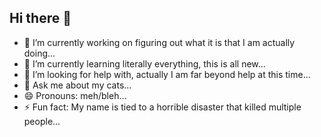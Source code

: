 ## Hi there 👋
- 🔭 I’m currently working on figuring out what it is that I am actually doing...
- 🌱 I’m currently learning literally everything, this is all new...
- 🤔 I’m looking for help with, actually I am far beyond help at this time...
- 💬 Ask me about my cats...
- 😄 Pronouns: meh/bleh...
- ⚡ Fun fact: My name is tied to a horrible disaster that killed multiple people...
<!--
**daisymayhem/daisymayhem** is a ✨ _special_ ✨ repository because its `README.md` (this file) appears on your GitHub profile.

Here are some ideas to get you started:

- 🔭 I’m currently working on figuring out what I am doing...
- 🌱 I’m currently learning literally everything...
- 👯 I’m looking to collaborate on nothing at this time...
- 🤔 I’m looking for help with, actually I am far beyond help at this time...
- 💬 Ask me about my cats...
- 📫 How to reach me: ...
- 😄 Pronouns: meh/bleh...
- ⚡ Fun fact: My name is tied to a horrible disaster that killed multiple people...
-->
